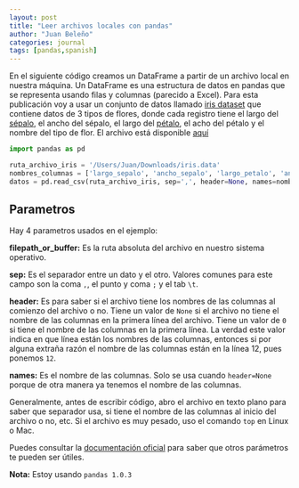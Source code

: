 ```yaml
---
layout: post
title: "Leer archivos locales con pandas"
author: "Juan Beleño"
categories: journal
tags: [pandas,spanish]
---
```


En el siguiente código creamos un DataFrame a partir de un archivo local en nuestra máquina. Un DataFrame es una estructura de datos en pandas que se representa usando filas y columnas (parecido a Excel). Para esta publicación voy a usar un conjunto de datos llamado [iris dataset](https://archive.ics.uci.edu/ml/datasets/iris) que contiene datos de 3 tipos de flores, donde cada registro tiene el largo del [sépalo](https://es.wikipedia.org/wiki/S%C3%A9palo), el ancho del sépalo, el largo del [pétalo](https://es.wikipedia.org/wiki/P%C3%A9talo), el acho del pétalo y el nombre del tipo de flor. El archivo está disponible [aquí](https://archive.ics.uci.edu/ml/machine-learning-databases/iris/iris.data)

```python
import pandas as pd

ruta_archivo_iris = '/Users/Juan/Downloads/iris.data'
nombres_columnas = ['largo_sepalo', 'ancho_sepalo', 'largo_petalo', 'ancho_petalo', 'tipo_flor']
datos = pd.read_csv(ruta_archivo_iris, sep=',', header=None, names=nombres_columnas)
```

## Parametros
Hay 4 parametros usados en el ejemplo:

**filepath_or_buffer:** Es la ruta absoluta del archivo en nuestro sistema operativo.

**sep:** Es el separador entre un dato y el otro. Valores comunes para este campo son la coma `,`, el punto y coma `;` y el tab `\t`.

**header:** Es para saber si el archivo tiene los nombres de las columnas al comienzo del archivo o no. Tiene un valor de `None` si el archivo no tiene el nombre de las columnas en la primera línea del archivo. Tiene un valor de `0` si tiene el nombre de las columnas en la primera línea. La verdad este valor indica en que línea están los nombres de las columnas, entonces si por alguna extraña razón el nombre de las columnas están en la línea 12, pues ponemos `12`.

**names:** Es el nombre de las columnas. Solo se usa cuando `header=None` porque de otra manera ya tenemos el nombre de las columnas.

Generalmente, antes de escribir código, abro el archivo en texto plano para saber que separador usa, si tiene el nombre de las columnas al inicio del archivo o no, etc. Si el archivo es muy pesado, uso el comando `top` en Linux o Mac.

Puedes consultar la [documentación oficial](https://pandas.pydata.org/pandas-docs/stable/reference/api/pandas.read_csv.html) para saber que otros parámetros te pueden ser útiles.

**Nota:** Estoy usando `pandas 1.0.3`

